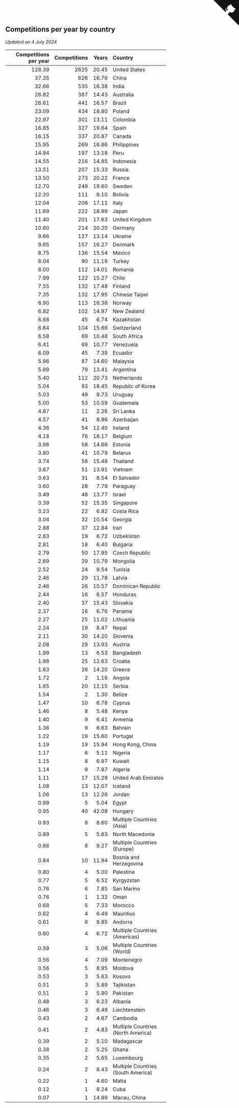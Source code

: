 ## Competitions per year by country

*Updated on  4 July 2024*

| Competitions per year | Competitions | Years | Country |
| ---: | ---: | ---: | :--- |
| 128.39 | 2625 | 20.45 | United States |
| 37.35 | 626 | 16.76 | China |
| 32.66 | 535 | 16.38 | India |
| 26.82 | 387 | 14.43 | Australia |
| 26.61 | 441 | 16.57 | Brazil |
| 23.09 | 434 | 18.80 | Poland |
| 22.97 | 301 | 13.11 | Colombia |
| 16.65 | 327 | 19.64 | Spain |
| 16.15 | 337 | 20.87 | Canada |
| 15.95 | 269 | 16.86 | Philippines |
| 14.94 | 197 | 13.18 | Peru |
| 14.55 | 216 | 14.85 | Indonesia |
| 13.51 | 207 | 15.33 | Russia |
| 13.50 | 273 | 20.22 | France |
| 12.70 | 249 | 19.60 | Sweden |
| 12.20 | 111 | 9.10 | Bolivia |
| 12.04 | 206 | 17.11 | Italy |
| 11.69 | 222 | 18.99 | Japan |
| 11.40 | 201 | 17.63 | United Kingdom |
| 10.60 | 214 | 20.20 | Germany |
| 9.66 | 127 | 13.14 | Ukraine |
| 9.65 | 157 | 16.27 | Denmark |
| 8.75 | 136 | 15.54 | Mexico |
| 8.04 | 90 | 11.19 | Turkey |
| 8.00 | 112 | 14.01 | Romania |
| 7.99 | 122 | 15.27 | Chile |
| 7.55 | 132 | 17.48 | Finland |
| 7.35 | 132 | 17.95 | Chinese Taipei |
| 6.90 | 113 | 16.38 | Norway |
| 6.82 | 102 | 14.97 | New Zealand |
| 6.68 | 45 | 6.74 | Kazakhstan |
| 6.64 | 104 | 15.66 | Switzerland |
| 6.58 | 69 | 10.48 | South Africa |
| 6.41 | 69 | 10.77 | Venezuela |
| 6.09 | 45 | 7.39 | Ecuador |
| 5.96 | 87 | 14.60 | Malaysia |
| 5.89 | 79 | 13.41 | Argentina |
| 5.40 | 112 | 20.73 | Netherlands |
| 5.04 | 93 | 18.45 | Republic of Korea |
| 5.03 | 49 | 9.73 | Uruguay |
| 5.00 | 53 | 10.59 | Guatemala |
| 4.87 | 11 | 2.26 | Sri Lanka |
| 4.57 | 41 | 8.96 | Azerbaijan |
| 4.36 | 54 | 12.40 | Ireland |
| 4.18 | 76 | 18.17 | Belgium |
| 3.96 | 58 | 14.66 | Estonia |
| 3.80 | 41 | 10.79 | Belarus |
| 3.74 | 58 | 15.49 | Thailand |
| 3.67 | 51 | 13.91 | Vietnam |
| 3.63 | 31 | 8.54 | El Salvador |
| 3.60 | 28 | 7.79 | Paraguay |
| 3.49 | 48 | 13.77 | Israel |
| 3.39 | 52 | 15.35 | Singapore |
| 3.23 | 22 | 6.82 | Costa Rica |
| 3.04 | 32 | 10.54 | Georgia |
| 2.88 | 37 | 12.84 | Iran |
| 2.83 | 19 | 6.72 | Uzbekistan |
| 2.81 | 18 | 6.40 | Bulgaria |
| 2.79 | 50 | 17.95 | Czech Republic |
| 2.69 | 29 | 10.79 | Mongolia |
| 2.52 | 24 | 9.54 | Tunisia |
| 2.46 | 29 | 11.78 | Latvia |
| 2.46 | 26 | 10.57 | Dominican Republic |
| 2.44 | 16 | 6.57 | Honduras |
| 2.40 | 37 | 15.43 | Slovakia |
| 2.37 | 16 | 6.76 | Panama |
| 2.27 | 25 | 11.02 | Lithuania |
| 2.24 | 19 | 8.47 | Nepal |
| 2.11 | 30 | 14.20 | Slovenia |
| 2.08 | 29 | 13.93 | Austria |
| 1.99 | 13 | 6.53 | Bangladesh |
| 1.98 | 25 | 12.63 | Croatia |
| 1.83 | 26 | 14.20 | Greece |
| 1.72 | 2 | 1.16 | Angola |
| 1.65 | 20 | 12.15 | Serbia |
| 1.54 | 2 | 1.30 | Belize |
| 1.47 | 10 | 6.78 | Cyprus |
| 1.46 | 8 | 5.48 | Kenya |
| 1.40 | 9 | 6.41 | Armenia |
| 1.36 | 9 | 6.63 | Bahrain |
| 1.22 | 19 | 15.60 | Portugal |
| 1.19 | 19 | 15.94 | Hong Kong, China |
| 1.17 | 6 | 5.11 | Nigeria |
| 1.15 | 8 | 6.97 | Kuwait |
| 1.14 | 9 | 7.87 | Algeria |
| 1.11 | 17 | 15.28 | United Arab Emirates |
| 1.08 | 13 | 12.07 | Iceland |
| 1.06 | 13 | 12.26 | Jordan |
| 0.99 | 5 | 5.04 | Egypt |
| 0.95 | 40 | 42.08 | Hungary |
| 0.93 | 8 | 8.60 | Multiple Countries (Asia) |
| 0.89 | 5 | 5.63 | North Macedonia |
| 0.86 | 8 | 9.27 | Multiple Countries (Europe) |
| 0.84 | 10 | 11.94 | Bosnia and Herzegovina |
| 0.80 | 4 | 5.00 | Palestine |
| 0.77 | 5 | 6.52 | Kyrgyzstan |
| 0.76 | 6 | 7.85 | San Marino |
| 0.76 | 1 | 1.32 | Oman |
| 0.68 | 5 | 7.33 | Morocco |
| 0.62 | 4 | 6.49 | Mauritius |
| 0.61 | 6 | 9.85 | Andorra |
| 0.60 | 4 | 6.72 | Multiple Countries (Americas) |
| 0.59 | 3 | 5.06 | Multiple Countries (World) |
| 0.56 | 4 | 7.09 | Montenegro |
| 0.56 | 5 | 8.95 | Moldova |
| 0.53 | 3 | 5.63 | Kosovo |
| 0.51 | 3 | 5.89 | Tajikistan |
| 0.51 | 3 | 5.90 | Pakistan |
| 0.48 | 3 | 6.23 | Albania |
| 0.46 | 3 | 6.48 | Liechtenstein |
| 0.43 | 2 | 4.67 | Cambodia |
| 0.41 | 2 | 4.83 | Multiple Countries (North America) |
| 0.39 | 2 | 5.10 | Madagascar |
| 0.38 | 2 | 5.25 | Ghana |
| 0.35 | 2 | 5.65 | Luxembourg |
| 0.24 | 2 | 8.43 | Multiple Countries (South America) |
| 0.22 | 1 | 4.60 | Malta |
| 0.12 | 1 | 8.24 | Cuba |
| 0.07 | 1 | 14.89 | Macau, China |


<a href="https://github.com/jonatanklosko/wca_statistics" class="github-corner" aria-label="View source on Github"><svg width="80" height="80" viewBox="0 0 250 250" style="fill:#151513; color:#fff; position: absolute; top: 0; border: 0; right: 0;" aria-hidden="true"><path d="M0,0 L115,115 L130,115 L142,142 L250,250 L250,0 Z"></path><path d="M128.3,109.0 C113.8,99.7 119.0,89.6 119.0,89.6 C122.0,82.7 120.5,78.6 120.5,78.6 C119.2,72.0 123.4,76.3 123.4,76.3 C127.3,80.9 125.5,87.3 125.5,87.3 C122.9,97.6 130.6,101.9 134.4,103.2" fill="currentColor" style="transform-origin: 130px 106px;" class="octo-arm"></path><path d="M115.0,115.0 C114.9,115.1 118.7,116.5 119.8,115.4 L133.7,101.6 C136.9,99.2 139.9,98.4 142.2,98.6 C133.8,88.0 127.5,74.4 143.8,58.0 C148.5,53.4 154.0,51.2 159.7,51.0 C160.3,49.4 163.2,43.6 171.4,40.1 C171.4,40.1 176.1,42.5 178.8,56.2 C183.1,58.6 187.2,61.8 190.9,65.4 C194.5,69.0 197.7,73.2 200.1,77.6 C213.8,80.2 216.3,84.9 216.3,84.9 C212.7,93.1 206.9,96.0 205.4,96.6 C205.1,102.4 203.0,107.8 198.3,112.5 C181.9,128.9 168.3,122.5 157.7,114.1 C157.9,116.9 156.7,120.9 152.7,124.9 L141.0,136.5 C139.8,137.7 141.6,141.9 141.8,141.8 Z" fill="currentColor" class="octo-body"></path></svg></a><style>.github-corner:hover .octo-arm{animation:octocat-wave 560ms ease-in-out}@keyframes octocat-wave{0%,100%{transform:rotate(0)}20%,60%{transform:rotate(-25deg)}40%,80%{transform:rotate(10deg)}}@media (max-width:500px){.github-corner:hover .octo-arm{animation:none}.github-corner .octo-arm{animation:octocat-wave 560ms ease-in-out}}</style>
